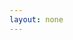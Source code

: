 ```yaml
---
layout: none
---
```


<script setup>
  import { onMounted } from 'vue';
  onMounted(() => document.body.classList.add('overflow-x-hidden'));
</script>

<RenderTwig :js-importer="() => import('./app.js')" :tpl-importer="() => import('./app.twig?raw')" />
